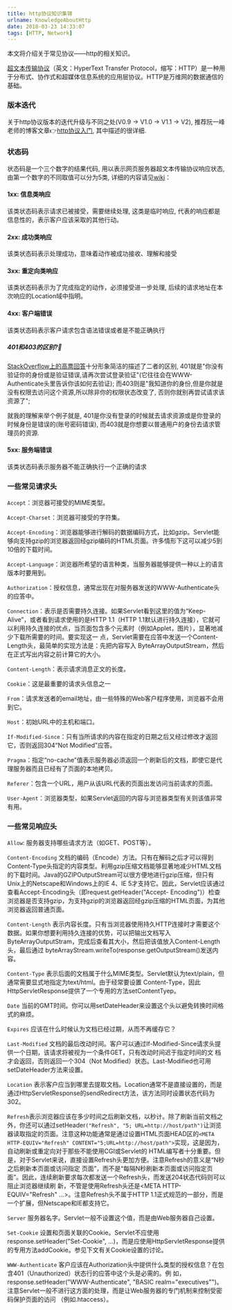 ```yaml
---
title: http协议知识集锦
urlname: KnowledgeAboutHttp
date: 2018-03-23 14:33:07
tags: [HTTP, Network]
---
```


本文将介绍关于常见协议——http的相关知识。

<!--more-->

[超文本传输协议](https://zh.wikipedia.org/wiki/超文本传输协议)（英文：HyperText Transfer Protocol，缩写：HTTP）是一种用于分布式、协作式和超媒体信息系统的应用层协议。HTTP是万维网的数据通信的基础。

### 版本迭代
关于http协议版本的迭代升级与不同之处(V0.9 -> V1.0 -> V1.1 -> V2), 推荐阮一峰老师的博客文章👉[http协议入门](http://www.ruanyifeng.com/blog/2016/08/http.html), 其中描述的很详细.

### 状态码
状态码是一个三个数字的结果代码, 用以表示网页服务器超文本传输协议响应状态, 由第一个数字的不同取值可以分为5类, 详细的内容请见[wiki](https://zh.wikipedia.org/wiki/HTTP状态码)： 
#### 1xx: 信息类响应
该类状态码表示请求已被接受，需要继续处理, 这类是临时响应, 代表的响应都是信息性的，表示客户应该采取的其他行动。
#### 2xx: 成功类响应
该类状态码表示处理成功，意味着动作被成功接收、理解和接受 
#### 3xx: 重定向类响应
该类状态码表示为了完成指定的动作，必须接受进一步处理, 后续的请求地址在本次响应的Location域中指明。
#### 4xx: 客户端错误
该类状态码表示客户请求包含语法错误或者是不能正确执行 
##### 401和403的区别?🤔
[StackOverflow上的高票回答](https://stackoverflow.com/a/6937030/7789622)十分形象简洁的描述了二者的区别, 401就是"你没有验证你的身份或是验证错误,请再次尝试登录验证"(它往往会在WWW-Authenticate头里告诉你该如何去验证);
而403则是"我知道你的身份,但是你就是没有权限去访问这个资源,所以除非你的权限状态改变了, 否则你就别再尝试请求该资源了";

就我的理解来举个例子就是, 401是你没有登录的时候就去请求资源或是你登录的时候身份是错误的(账号密码错误), 而403就是你想要以普通用户的身份去请求管理员的资源.
#### 5xx: 服务端错误
该类状态码表示服务器不能正确执行一个正确的请求

### 一些常见请求头
`Accept`：浏览器可接受的MIME类型。

`Accept-Charset`：浏览器可接受的字符集。

`Accept-Encoding`：浏览器能够进行解码的数据编码方式，比如gzip。Servlet能够向支持gzip的浏览器返回经gzip编码的HTML页面。许多情形下这可以减少5到10倍的下载时间。

`Accept-Language`：浏览器所希望的语言种类，当服务器能够提供一种以上的语言版本时要用到。

`Authorization`：授权信息，通常出现在对服务器发送的WWW-Authenticate头的应答中。

`Connection`：表示是否需要持久连接。如果Servlet看到这里的值为“Keep- Alive”，或者看到请求使用的是HTTP 1.1（HTTP 1.1默认进行持久连接），它就可以利用持久连接的优点，当页面包含多个元素时（例如Applet，图片），显著地减少下载所需要的时间。要实现这一 点，Servlet需要在应答中发送一个Content-Length头，最简单的实现方法是：先把内容写入 ByteArrayOutputStream，然后在正式写出内容之前计算它的大小。

`Content-Length`：表示请求消息正文的长度。

`Cookie`：这是最重要的请求头信息之一

`From`：请求发送者的email地址，由一些特殊的Web客户程序使用，浏览器不会用到它。

`Host`：初始URL中的主机和端口。

`If-Modified-Since`：只有当所请求的内容在指定的日期之后又经过修改才返回它，否则返回304“Not Modified”应答。

`Pragma`：指定“no-cache”值表示服务器必须返回一个刷新后的文档，即使它是代理服务器而且已经有了页面的本地拷贝。

`Referer`：包含一个URL，用户从该URL代表的页面出发访问当前请求的页面。

`User-Agent`：浏览器类型，如果Servlet返回的内容与浏览器类型有关则该值非常有用。

### 一些常见响应头
`Allow`: 服务器支持哪些请求方法（如GET、POST等）。

`Content-Encoding` 文档的编码（Encode）方法。只有在解码之后才可以得到Content-Type头指定的内容类型。利用gzip压缩文档能够显著地减少HTML文档 的下载时间。Java的GZIPOutputStream可以很方便地进行gzip压缩，但只有Unix上的Netscape和Windows上的IE 4、IE 5才支持它。因此，Servlet应该通过查看Accept-Encoding头（即request.getHeader("Accept- Encoding")）检查浏览器是否支持gzip，为支持gzip的浏览器返回经gzip压缩的HTML页面，为其他浏览器返回普通页面。

`Content-Length` 表示内容长度。只有当浏览器使用持久HTTP连接时才需要这个数据。如果你想要利用持久连接的优势，可以把输出文档写入 ByteArrayOutputStram，完成后查看其大小，然后把该值放入Content-Length头，最后通过 byteArrayStream.writeTo(response.getOutputStream()发送内容。

`Content-Type` 表示后面的文档属于什么MIME类型。Servlet默认为text/plain，但通常需要显式地指定为text/html。由于经常要设置 Content-Type，因此HttpServletResponse提供了一个专用的方法setContentTyep。

`Date` 当前的GMT时间。你可以用setDateHeader来设置这个头以避免转换时间格式的麻烦。

`Expires` 应该在什么时候认为文档已经过期，从而不再缓存它？

`Last-Modified` 文档的最后改动时间。客户可以通过If-Modified-Since请求头提供一个日期，该请求将被视为一个条件GET，只有改动时间迟于指定时间的文 档才会返回，否则返回一个304（Not Modified）状态。Last-Modified也可用setDateHeader方法来设置。

`Location` 表示客户应当到哪里去提取文档。Location通常不是直接设置的，而是通过HttpServletResponse的sendRedirect方法，该方法同时设置状态代码为302。

`Refresh`表示浏览器应该在多少时间之后刷新文档，以秒计。除了刷新当前文档之外，你还可以通过setHeader`("Refresh", "5; URL=http://host/path")`让浏览器读取指定的页面。注意这种功能通常是通过设置HTML页面HEAD区的`<META HTTP-EQUIV="Refresh" CONTENT="5;URL=http://host/path">`实现，这是因为，自动刷新或重定向对于那些不能使用CGI或Servlet的 HTML编写者十分重要。但是，对于Servlet来说，直接设置Refresh头更加方便。注意Refresh的意义是“N秒之后刷新本页面或访问指定 页面”，而不是“每隔N秒刷新本页面或访问指定页面”。因此，连续刷新要求每次都发送一个Refresh头，而发送204状态代码则可以阻止浏览器继续刷 新，不管是使用Refresh头还是<META HTTP-EQUIV="Refresh" ...>。注意Refresh头不属于HTTP 1.1正式规范的一部分，而是一个扩展，但Netscape和IE都支持它。

`Server` 服务器名字。Servlet一般不设置这个值，而是由Web服务器自己设置。

`Set-Cookie` 设置和页面关联的Cookie。Servlet不应使用response.setHeader("Set-Cookie", ...)，而是应使用HttpServletResponse提供的专用方法addCookie。参见下文有关Cookie设置的讨论。

`WWW-Authenticate` 客户应该在Authorization头中提供什么类型的授权信息？在包含401（Unauthorized）状态行的应答中这个头是必需的。例 如，response.setHeader("WWW-Authenticate", "BASIC realm=\"executives\"")。注意Servlet一般不进行这方面的处理，而是让Web服务器的专门机制来控制受密码保护页面的访问 （例如.htaccess）。
